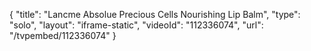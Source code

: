 {
    "title": "Lancme Absolue Precious Cells Nourishing Lip Balm",
    "type": "solo",
    "layout": "iframe-static",
    "videoId": "112336074",
    "url": "\/tvpembed\/112336074"
}